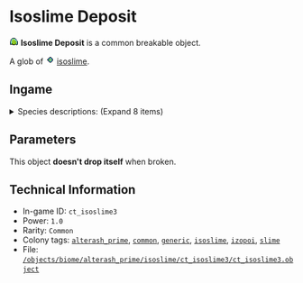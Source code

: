 # Isoslime Deposit

<img src="https://raw.githubusercontent.com/Ceterai/Enternia/main/objects/biome/alterash_prime/isoslime/ct_isoslime3/icon.png" alt="Isoslime Deposit icon" loading="lazy" height=16px width="auto" /> **Isoslime Deposit** is a common breakable object.

A glob of <img src="https://raw.githubusercontent.com/Ceterai/Enternia/main/items/throwables/ct_isoslime_ball.png" alt="Isoslime icon" loading="lazy" height=16px width="auto" /> [isoslime](https://ceterai.github.io/MyEnternia/Wiki/Isoslime).

## Ingame

<details markdown="1"><summary>Species descriptions: (Expand 8 items)</summary>

- Alta: A large isoslime deposit. Could contain a biosample or some fresh cryonic.
- Apex: A putrid mound of slime. How am I meant to store this?
- Avian: A large blob of slime. Why does this exist?
- Floran: Like sssap.
- Glitch: Disgusted. A vile mound of slime!
- Human: A huge glob of jelly. I kind of want to poke it.
- Hylotl: Slime blobs are not unpleasant to handle when you have amphibian skin.
- Novakid: I reckon this'll come in handy for something.

</details>

## Parameters

This object **doesn't drop itself** when broken.

## Technical Information

- In-game ID: `ct_isoslime3`
- Power: `1.0`
- Rarity: `Common`
- Colony tags: [`alterash_prime`](https://ceterai.github.io/MyEnternia/Wiki/Tags/AlterashPrime), [`common`](https://ceterai.github.io/MyEnternia/Wiki/Tags/Common), [`generic`](https://ceterai.github.io/MyEnternia/Wiki/Tags/Generic), [`isoslime`](https://ceterai.github.io/MyEnternia/Wiki/Tags/Isoslime), [`izopoi`](https://ceterai.github.io/MyEnternia/Wiki/Tags/Izopoi), [`slime`](https://ceterai.github.io/MyEnternia/Wiki/Tags/Slime)
- File: [`/objects/biome/alterash_prime/isoslime/ct_isoslime3/ct_isoslime3.object`](https://github.com/Ceterai/Enternia/blob/main/objects/biome/alterash_prime/isoslime/ct_isoslime3/ct_isoslime3.object)
